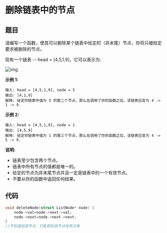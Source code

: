 # 删除链表中的节点

## 题目

请编写一个函数，使其可以删除某个链表中给定的（非末尾）节点，你将只被给定要求被删除的节点。

  

现有一个链表 -- head = [4,5,1,9]，它可以表示为:

  

![img](https://assets.leetcode-cn.com/aliyun-lc-upload/uploads/2019/01/19/237_example.png)

  

 

  

**示例 1:**

  

```
输入: head = [4,5,1,9], node = 5
输出: [4,1,9]
解释: 给定你链表中值为 5 的第二个节点，那么在调用了你的函数之后，该链表应变为 4 -> 1 -> 9.
```

  

**示例 2:**

  

```
输入: head = [4,5,1,9], node = 1
输出: [4,5,9]
解释: 给定你链表中值为 1 的第三个节点，那么在调用了你的函数之后，该链表应变为 4 -> 5 -> 9.
```

  

 

  

**说明:**

  

- 链表至少包含两个节点。
- 链表中所有节点的值都是唯一的。
- 给定的节点为非末尾节点并且一定是链表中的一个有效节点。
- 不要从你的函数中返回任何结果。

## 代码

```c
void deleteNode(struct ListNode* node) {
    node->val=node->next->val;
    node->next=node->next->next;
}
//不知道前驱节点，只能把后继节点给弄过来
```

